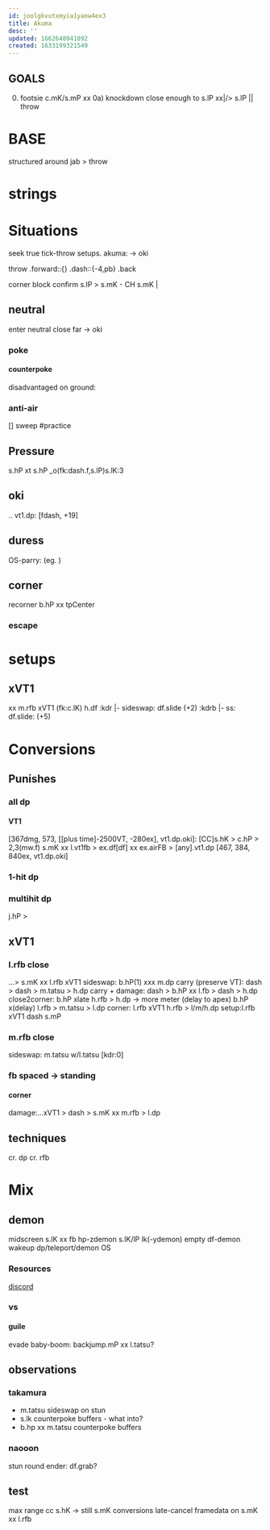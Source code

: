 ```yaml
---
id: joolgkvutxmyia1yaow4ex3
title: Akuma
desc: ''
updated: 1662648941892
created: 1633199321549
---
```

## GOALS

0) footsie c.mK/s.mP xx 
0a) knockdown
close enough to s.lP xx|/> s.lP || throw

# BASE

structured around jab > throw

# strings

# Situations

seek true tick-throw setups.
akuma: -> oki

throw
  .forward::{}
    .dash::{-4,pb}
  .back

corner block confirm s.lP > s.mK - CH s.mK
  \|

## neutral

enter neutral
  close
  far
\-> oki

### poke

#### counterpoke

  disadvantaged on ground:

### anti-air

  \[] sweep #practice

## Pressure

s.hP xt s.hP \_o(fk:dash.f,s.lP)s.lK:3

## oki

.. vt1.dp: [fdash, +19]

## duress

OS-parry: (eg. )

## corner

recorner
  b.hP xx tpCenter

### escape

# setups

## xVT1

  xx m.rfb xVT1 (fk:c.lK) h.df
    :kdr  |- sideswap: df.slide (+2)
    :kdrb |- ss: df.slide: (+5)

# Conversions

## Punishes

### all dp

#### VT1

\[367dmg, 573, \[[plus time]-2500VT, -280ex], vt1.dp.oki]: [CC]s.hK > c.hP > 2,3(mw.f) s.mK xx l.vt1fb > ex.df[df] xx ex.airFB > [any].vt1.dp
[467, 384, 840ex, vt1.dp.oki]

### 1-hit dp

### multihit dp

j.hP > 

## xVT1

### l.rfb close

...> s.mK xx l.rfb xVT1
  sideswap: b.hP(1) xxx m.dp
  carry (preserve VT): dash > dash > m.tatsu > h.dp
  carry + damage: dash > b.hP xx l.fb > dash > h.dp
  close2corner: b.hP xlate h.rfb > h.dp
   \-> more meter (delay to apex) b.hP x(delay) l.rfb > m.tatsu > l.dp
  corner: l.rfb xVT1 h.rfb > l/m/h.dp
  setup:l.rfb xVT1 dash s.mP

### m.rfb close

  sideswap: m.tatsu w/l.tatsu [kdr:0]

### fb spaced -> standing

#### corner

damage:...xVT1 > dash > s.mK xx m.rfb > l.dp

## techniques

cr. dp
cr. rfb

# Mix

## demon

 midscreen
  s.lK xx fb hp-zdemon
  s.lK/lP lk(-ydemon)
  empty df-demon
  wakeup dp/teleport/demon  OS

### Resources

[discord](discord://245028468000030722)

### vs

#### guile

evade baby-boom: backjump.mP xx l.tatsu?

## observations

### takamura

- m.tatsu sideswap on stun
- s.lk counterpoke buffers - what into?
- b.hp xx m.tatsu counterpoke buffers

### naooon

stun round ender: df.grab?

## test

max range cc s.hK -> still s.mK conversions
late-cancel framedata on s.mK xx l.rfb

